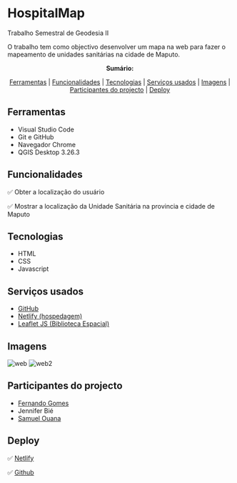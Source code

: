 # HospitalMap
 Trabalho Semestral de Geodesia II

O trabalho tem como objectivo desenvolver um mapa na web para fazer o mapeamento de unidades sanitárias na cidade de Maputo.

**<p align="center">Sumário:</p>**
<p align="center">
<a href="#ferramentas">Ferramentas</a> |
<a href="#funcionalidades">Funcionalidades</a> |
<a href="#tecnologias">Tecnologias</a> |
<a href="#serviços-usados">Serviços usados</a> |
<a href="#imagens">Imagens</a> |
<a href="#participantes-do-projecto">Participantes do projecto</a> |
<a href="#deploy">Deploy</a></p>

## Ferramentas
- Visual Studio Code
- Git e GitHub
- Navegador Chrome
- QGIS Desktop 3.26.3

## Funcionalidades
✅ Obter a localização do usuário

✅ Mostrar a localização da Unidade Sanitária na provincia e cidade de Maputo

## Tecnologias
- HTML
- CSS
- Javascript

## Serviços usados
* <a href="https://github.com/">GitHub</a>
* <a href="https://www.netlify.com/">Netlify (hospedagem)</a>
* <a href="https://leafletjs.com/">Leaflet JS (Biblioteca Espacial)</a>

## Imagens

![web](https://user-images.githubusercontent.com/59961857/201688387-5945a138-e85d-41a2-bf26-857a0365c570.jpg)
![web2](https://user-images.githubusercontent.com/59961857/201688915-482011e3-2d6d-43de-a783-7974d960e732.jpg)


## Participantes do projecto
- [Fernando Gomes](https://github.com/fernandogomesfg/)
- Jennifer Bié
- [Samuel Ouana](https://github.com/SamuelOuana/)

## Deploy
✅ [Netlify](https://hospitalmap.netlify.app/)

✅ [Github](https://fernandogomesfg.github.io/HospitalMap/)
